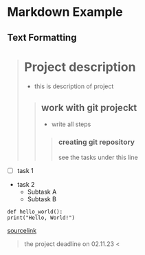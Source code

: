 # Markdown Example
## Text Formatting



> # Project description
> + this is description of project
>> ## work with git projeckt ##
>> - write all steps 
>>> ### creating git repository
>>> see the tasks under this line

- [ ] task 1
- task 2
  - Subtask A
  - Subtask B
```
def hello_world():
print("Hello, World!")
```


[sourcelink](https://www.pcg.io)




> the project deadline on 02.11.23 <






```
